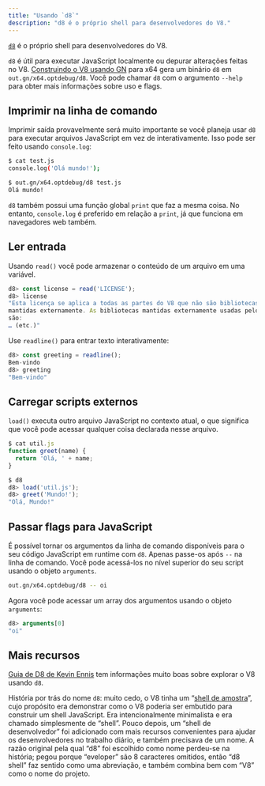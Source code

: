 ```yaml
---
title: "Usando `d8`"
description: "d8 é o próprio shell para desenvolvedores do V8."
---
```

[`d8`](https://source.chromium.org/chromium/chromium/src/+/main:v8/src/d8/) é o próprio shell para desenvolvedores do V8.

`d8` é útil para executar JavaScript localmente ou depurar alterações feitas no V8. [Construindo o V8 usando GN](/docs/build-gn) para x64 gera um binário `d8` em `out.gn/x64.optdebug/d8`. Você pode chamar `d8` com o argumento `--help` para obter mais informações sobre uso e flags.

## Imprimir na linha de comando

Imprimir saída provavelmente será muito importante se você planeja usar `d8` para executar arquivos JavaScript em vez de interativamente. Isso pode ser feito usando `console.log`:

```bash
$ cat test.js
console.log('Olá mundo!');

$ out.gn/x64.optdebug/d8 test.js
Olá mundo!
```

`d8` também possui uma função global `print` que faz a mesma coisa. No entanto, `console.log` é preferido em relação a `print`, já que funciona em navegadores web também.

## Ler entrada

Usando `read()` você pode armazenar o conteúdo de um arquivo em uma variável.

```js
d8> const license = read('LICENSE');
d8> license
"Esta licença se aplica a todas as partes do V8 que não são bibliotecas
mantidas externamente. As bibliotecas mantidas externamente usadas pelo V8
são:
… (etc.)"
```

Use `readline()` para entrar texto interativamente:

```js
d8> const greeting = readline();
Bem-vindo
d8> greeting
"Bem-vindo"
```

## Carregar scripts externos

`load()` executa outro arquivo JavaScript no contexto atual, o que significa que você pode acessar qualquer coisa declarada nesse arquivo.

```js
$ cat util.js
function greet(name) {
  return 'Olá, ' + name;
}

$ d8
d8> load('util.js');
d8> greet('Mundo!');
"Olá, Mundo!"
```

## Passar flags para JavaScript

É possível tornar os argumentos da linha de comando disponíveis para o seu código JavaScript em runtime com `d8`. Apenas passe-os após `--` na linha de comando. Você pode acessá-los no nível superior do seu script usando o objeto `arguments`.

```bash
out.gn/x64.optdebug/d8 -- oi
```

Agora você pode acessar um array dos argumentos usando o objeto `arguments`:

```js
d8> arguments[0]
"oi"
```

## Mais recursos

[Guia de D8 de Kevin Ennis](https://gist.github.com/kevincennis/0cd2138c78a07412ef21) tem informações muito boas sobre explorar o V8 usando `d8`.

História por trás do nome `d8`: muito cedo, o V8 tinha um “[shell de amostra](https://chromium.googlesource.com/v8/v8/+/master/samples/shell.cc)”, cujo propósito era demonstrar como o V8 poderia ser embutido para construir um shell JavaScript. Era intencionalmente minimalista e era chamado simplesmente de “shell”. Pouco depois, um “shell de desenvolvedor” foi adicionado com mais recursos convenientes para ajudar os desenvolvedores no trabalho diário, e também precisava de um nome. A razão original pela qual “d8” foi escolhido como nome perdeu-se na história; pegou porque “eveloper” são 8 caracteres omitidos, então “d8 shell” faz sentido como uma abreviação, e também combina bem com “V8” como o nome do projeto.
